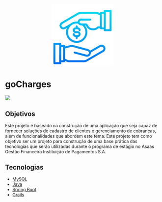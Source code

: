 
<div width="100%" overflow="hidden" align="center">
  <img src="logo.png" width="40%" />
</div

<br>


# goCharges

<img src="https://img.shields.io/badge/status-%20in%20progress-yellow" /></a>

## Objetivos

Este projeto é baseado na construção de uma aplicação que seja capaz de fornecer soluções de cadastro de clientes e gerenciamento de cobranças, além de funcionalidades que abordem este tema. Este projeto tem como objetivo ser um projeto para construção de uma base prática das tecnologias que serão utilizadas durante o programa de estágio no Asaas Gestão Financeira Instituição de Pagamentos S.A.

## Tecnologias

 - [MySQL](https://www.mysql.com/)
 - [Java](https://www.java.com/pt-BR/)
 - [Spring Boot](https://spring.io/guides/gs/spring-boot/)
 - [Grails](https://grails.org/)

